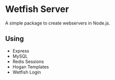 # Wetfish Server

A simple package to create webservers in Node.js.

## Using

- Express
- MySQL
- Redis Sessions
- Hogan Templates
- Wetfish Login
